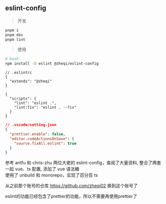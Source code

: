 ## eslint-config
> 开发

```bash
pnpm i
pnpm dev
pnpm lint
```

> 使用

```bash
# bash
npm install -D eslint @zheqi/eslint-config
```

```eslint
// .eslintrc
{
  "extends": "@zheqi"
}
```

```eslint
{
  "scripts": {
    "lint": "eslint .",
    "lint:fix": "eslint . --fix"
  }
}
```

```json
// .vscode/setting.json
{
  "prettier.enable": false,
  "editor.codeActionsOnSave": {
    "source.fixAll.eslint": true
  }
}
```

参考 antfu 和 chris-zhu 两位大佬的 eslint-config，查阅了大量资料, 整合了两套一起 vue、ts 配置, 添加了 vue 语法糖  
使用了 unbuild 和 monorepo，实现了百分百 ts

从之前那个账号的仓库 https://github.com/zheqi02 换到这个账号了  

eslint的功能已经包含了prettier的功能，所以不需要再使用prettier了  

